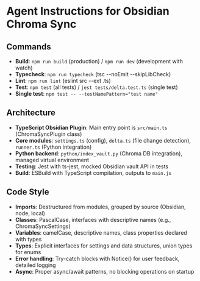 # Agent Instructions for Obsidian Chroma Sync

## Commands
- **Build**: `npm run build` (production) / `npm run dev` (development with watch)
- **Typecheck**: `npm run typecheck` (tsc --noEmit --skipLibCheck)
- **Lint**: `npm run lint` (eslint src --ext .ts)
- **Test**: `npm test` (all tests) / `jest tests/delta.test.ts` (single test)
- **Single test**: `npm test -- --testNamePattern="test name"`

## Architecture
- **TypeScript Obsidian Plugin**: Main entry point is `src/main.ts` (ChromaSyncPlugin class)
- **Core modules**: `settings.ts` (config), `delta.ts` (file change detection), `runner.ts` (Python integration)
- **Python backend**: `python/index_vault.py` (Chroma DB integration), managed virtual environment
- **Testing**: Jest with ts-jest, mocked Obsidian vault API in tests
- **Build**: ESBuild with TypeScript compilation, outputs to `main.js`

## Code Style
- **Imports**: Destructured from modules, grouped by source (Obsidian, node, local)
- **Classes**: PascalCase, interfaces with descriptive names (e.g., ChromaSyncSettings)
- **Variables**: camelCase, descriptive names, class properties declared with types
- **Types**: Explicit interfaces for settings and data structures, union types for enums
- **Error handling**: Try-catch blocks with Notice() for user feedback, detailed logging
- **Async**: Proper async/await patterns, no blocking operations on startup

